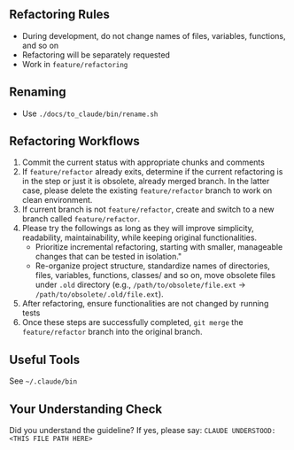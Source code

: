 <!-- ---
!-- Timestamp: 2025-06-01 00:00:28
!-- Author: ywatanabe
!-- File: /home/ywatanabe/.dotfiles/.claude/to_claude/guidelines/programming_common/IMPORTANT-refactoring.md
!-- --- -->

## Refactoring Rules
- During development, do not change names of files, variables, functions, and so on
- Refactoring will be separately requested
- Work in `feature/refactoring`

## Renaming
- Use `./docs/to_claude/bin/rename.sh`

## Refactoring Workflows
1. Commit the current status with appropriate chunks and comments
2. If `feature/refactor` already exits, determine if the current refactoring is in the step or just it is obsolete, already merged branch. In the latter case, please delete the existing `feature/refactor` branch to work on clean environment.
3. If current branch is not `feature/refactor`, create and switch to a new branch called `feature/refactor`.
4. Please try the followings as long as they will improve simplicity, readability, maintainability, while keeping original functionalities.
   - Prioritize incremental refactoring, starting with smaller, manageable changes that can be tested in isolation."
   - Re-organize project structure, standardize names of directories, files, variables, functions, classes/ and so on, move obsolete files under `.old` directory (e.g., `/path/to/obsolete/file.ext` -> `/path/to/obsolete/.old/file.ext`).
5. After refactoring, ensure functionalities are not changed by running tests
6. Once these steps are successfully completed, `git merge` the `feature/refactor` branch into the original branch.

## Useful Tools
See `~/.claude/bin`

## Your Understanding Check
Did you understand the guideline? If yes, please say:
`CLAUDE UNDERSTOOD: <THIS FILE PATH HERE>`

<!-- EOF -->